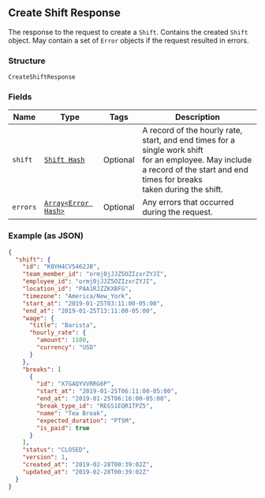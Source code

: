 ## Create Shift Response

The response to the request to create a `Shift`. Contains
the created `Shift` object. May contain a set of `Error` objects if
the request resulted in errors.

### Structure

`CreateShiftResponse`

### Fields

| Name | Type | Tags | Description |
|  --- | --- | --- | --- |
| `shift` | [`Shift Hash`](/doc/models/shift.md) | Optional | A record of the hourly rate, start, and end times for a single work shift<br>for an employee. May include a record of the start and end times for breaks<br>taken during the shift. |
| `errors` | [`Array<Error Hash>`](/doc/models/error.md) | Optional | Any errors that occurred during the request. |

### Example (as JSON)

```json
{
  "shift": {
    "id": "K0YH4CV5462JB",
    "team_member_id": "ormj0jJJZ5OZIzxrZYJI",
    "employee_id": "ormj0jJJZ5OZIzxrZYJI",
    "location_id": "PAA1RJZZKXBFG",
    "timezone": "America/New_York",
    "start_at": "2019-01-25T03:11:00-05:00",
    "end_at": "2019-01-25T13:11:00-05:00",
    "wage": {
      "title": "Barista",
      "hourly_rate": {
        "amount": 1100,
        "currency": "USD"
      }
    },
    "breaks": [
      {
        "id": "X7GAQYVVRRG6P",
        "start_at": "2019-01-25T06:11:00-05:00",
        "end_at": "2019-01-25T06:16:00-05:00",
        "break_type_id": "REGS1EQR1TPZ5",
        "name": "Tea Break",
        "expected_duration": "PT5M",
        "is_paid": true
      }
    ],
    "status": "CLOSED",
    "version": 1,
    "created_at": "2019-02-28T00:39:02Z",
    "updated_at": "2019-02-28T00:39:02Z"
  }
}
```

